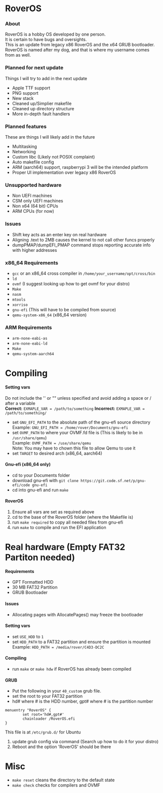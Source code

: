 # RoverOS
### About
RoverOS is a hobby OS developed by one person.  
It is certain to have bugs and oversights.  
This is an update from legacy x86 RoverOS and the x64 GRUB bootloader.  
RoverOS is named after my dog, and that is where my username comes from as well.  

### Planned for next update
Things I will try to add in the next update
* Apple TTF support
* PNG support
* New stack
* Cleaned up/Simplier makefile
* Cleaned up directory structure
* More in-depth fault handlers

### Planned features
These are things I will likely add in the future
* Multitasking
* Networking
* Custom libc (Likely not POSIX complaint)
* Auto makefile config
* ARM (aarch64) support, raspberrypi 3 will be the intended platform
* Proper UI implementation over legacy x86 RoverOS

### Unsupported hardware
* Non UEFI machines
* CSM only UEFI machines
* Non x64 (64 bit) CPUs
* ARM CPUs (for now)

### Issues
* Shift key acts as an enter key on real hardware
* Aligning .text to 2MB causes the kernel to not call other funcs properly
* dumpPMAP/dumpEFI_PMAP command stops reporting accurate info with higher addresses

### x86_64 Requirements
* `gcc` or an x86_64 cross compiler in `/home/your_username/opt/cross/bin`
* `ld`
* `ovmf` (I suggest looking up how to get ovmf for your distro)
* `Make`
* `nasm`
* `mtools`
* `xorriso`
* `gnu-efi` (This will have to be compiled from source)
* `qemu-system-x86_64` (x86_64 version)

### ARM Requirements
* `arm-none-eabi-as`
* `arm-none-eabi-ld`
* `Make`
* `qemu-system-aarch64`

# Compiling
#### Setting vars
Do not include the '' or "" unless specified and avoid adding a space or / after a variable  
**Correct:** `EXMAPLE_VAR = /path/to/something` **Incorrect:** `EXMAPLE_VAR = /path/to/something/ `  
* set `GNU_EFI_PATH` to the absolute path of the gnu-efi source directory  
Example: `GNU_EFI_PATH = /home/rover/Documents/gnu-efi`
* set `OVMF_PATH` to where your OVMF.fd file is (This is likely to be in `/usr/share/qemu`)  
Example: `OVMF_PATH = /use/share/qemu`  
Note: You may have to chown this file to allow Qemu to use it
* set `TARGET` to desired arch (x86_64, aarch64)
#### Gnu-efi (x86_64 only)
* cd to your Documents folder
* download gnu-efi with `git clone https://git.code.sf.net/p/gnu-efi/code gnu-efi`
* cd into gnu-efi and run `make`
#### RoverOS
1. Ensure all vars are set as required above
2. cd to the base of the RoverOS folder (where the Makefile is)
3. run `make required` to copy all needed files from gnu-efi
4. run `make` to compile and run the EFI application

# Real hardware (Empty FAT32 Partiton needed)
#### Requirements
* GPT Formatted HDD
* 30 MB FAT32 Partition
* GRUB Bootloader
#### Issues
* Allocating pages with AllocatePages() may freeze the bootloader
#### Setting vars
* set `USE_HDD` to `1`
* set `HDD_PATH` to a FAT32 partition and ensure the partition is mounted  
Example: `HDD_PATH = /media/rover/C4D3-DC2C`
#### Compiling
* run `make` or `make hdw` if RoverOS has already been compiled
#### GRUB
* Put the following in your `40_custom` grub file.
* set the root to your FAT32 partition 
* hd# where # is the HDD number, gpt# where # is the partition number
```
menuentry "RoverOS" {
        set root='hd#,gpt#'
        chainloader /RoverOS.efi
}
```
This file is at `/etc/grub.d/` for Ubuntu  
1. update grub config via command (Search up how to do it for your distro)  
2. Reboot and the option 'RoverOS' should be there

# Misc
* `make reset` cleans the directory to the default state
* `make check` checks for compilers and OVMF
